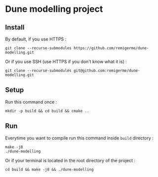 # Dune modelling project

## Install

By default, if you use HTTPS :

```shell
git clone --recurse-submodules https://github.com/remigerme/dune-modelling.git
```

Or if you use SSH (use HTTPS if you don't know what it is) :

```shell
git clone --recurse-submodules git@github.com:remigerme/dune-modelling.git
```

## Setup

Run this command once :

```shell
mkdir -p build && cd build && cmake ..
```

## Run

Everytime you want to compile run this command inside `build` directory :

```shell
make -j8
./dune-modelling
```

Or if your terminal is located in the root directory of the project :

```shell
cd build && make -j8 && ./dune-modelling
```
